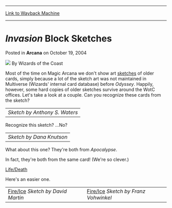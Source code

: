 
---
[Link to Wayback Machine](https://web.archive.org/web/20211016154813/https://magic.wizards.com/en/articles/archive/arcana/invasion-block-sketches-2004-10-19)

[_metadata_:author]:- "Wizards of the Coast"
[_metadata_:description]:- "Most of the time on Magic Arcana we don't show art sketches of older cards, simply because a lot of the sketch art was not maintained in Multiverse (Wizards' internal card database) before Odyssey. Happily, however, some hard copies of older sketches survive around the WotC offices. Let's take a look at a couple. Can you recognize these cards from the sketch? Sketch by Anthony"
[_metadata_:generator]:- "Drupal 7 (http://drupal.org)"
[_metadata_:node]:- "607641"
[_metadata_:publish_date]:- "2004-10-19"
[_metadata_:source]:- "div-main-content"
[_metadata_:title]:- "Invasion Block Sketches"
[_metadata_:wayback_capture_timestamp]:- "2021-10-16 15:48:13"
[_metadata_:wayback_raw_url]:- "https://web.archive.org/web/20211016154813id_/https://magic.wizards.com/en/articles/archive/arcana/invasion-block-sketches-2004-10-19"
[_metadata_:wayback_url]:- "https://magic.wizards.com/en/articles/archive/arcana/invasion-block-sketches-2004-10-19"
---


*Invasion* Block Sketches
=========================



 Posted in **Arcana**
 on October 19, 2004 






![](https://media.magic.wizards.com/styles/auth_small/public/images/person/wizards_author.jpg)
By Wizards of the Coast











Most of the time on Magic Arcana we don't show art [sketches](http://archive.wizards.com/default.asp?x=mtgcom/fullarchive&tablefilter=sketches:) of older cards, simply because a lot of the sketch art was not maintained in Multiverse (Wizards' internal card database) before *Odyssey*. Happily, however, some hard copies of older sketches survive around the WotC offices. Let's take a look at a couple. Can you recognize these cards from the sketch?




|  |
| --- |
| *Sketch by Anthony S. Waters* |

Recognize this sketch? ...No?
 

|  |
| --- |
| *Sketch by Dana Knutson* |

What about this one? They're both from *Apocalypse*.
 
   
In fact, they're both from the same card! (We're so clever.)


[Life/Death](http://gatherer.wizards.com/Pages/Card/Details.aspx?&name=Life%252FDeath)


Here's an easier one.




|  |  |  |
| --- | --- | --- |
| [Fire/Ice](http://gatherer.wizards.com/Pages/Card/Details.aspx?&name=Fire%252FIce) *Sketch by David Martin* |  | [Fire/Ice](http://gatherer.wizards.com/Pages/Card/Details.aspx?&name=Fire%252FIce) *Sketch by Franz Vohwinkel* |







